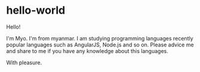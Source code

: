 # hello-world


Hello!

I'm Myo. I'm from myanmar. I am studying programming languages recently popular languages such as AngularJS, Node.js and so on.
Please advice me and share to me if you have any knowledge about this languages.

With pleasure.
